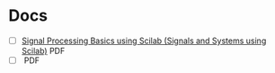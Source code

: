 # Docs


- [ ] [Signal Processing Basics using Scilab (Signals and Systems using Scilab)](https://www.researchgate.net/publication/333199669_Signal_Processing_Basics_using_Scilab_Signals_and_Systems_using_Scilab) PDF
- [ ] [](https://iocscience.org/ejournal/index.php/mantik/article/download/2250/1884/7065) PDF
